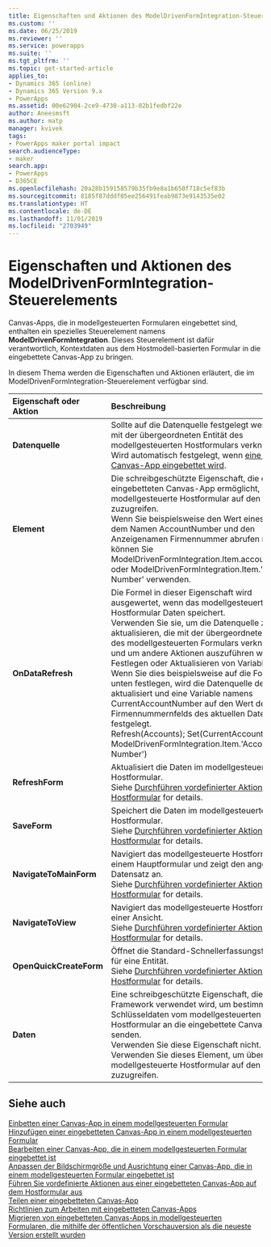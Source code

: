 ```yaml
---
title: Eigenschaften und Aktionen des ModelDrivenFormIntegration-Steuerelements | MicrosoftDocs
ms.custom: ''
ms.date: 06/25/2019
ms.reviewer: ''
ms.service: powerapps
ms.suite: ''
ms.tgt_pltfrm: ''
ms.topic: get-started-article
applies_to:
- Dynamics 365 (online)
- Dynamics 365 Version 9.x
- PowerApps
ms.assetid: 00e62904-2ce9-4730-a113-02b1fedbf22e
author: Aneesmsft
ms.author: matp
manager: kvivek
tags:
- PowerApps maker portal impact
search.audienceType:
- maker
search.app:
- PowerApps
- D365CE
ms.openlocfilehash: 20a28b159158579b35fb9e8a1b650f718c5ef83b
ms.sourcegitcommit: 8185f87dddf05ee256491feab9873e9143535e02
ms.translationtype: HT
ms.contentlocale: de-DE
ms.lasthandoff: 11/01/2019
ms.locfileid: "2703949"
---
```

# <a name="modeldrivenformintegration-control-properties-and-actions"></a>Eigenschaften und Aktionen des ModelDrivenFormIntegration-Steuerelements
Canvas-Apps, die in modellgesteuerten Formularen eingebettet sind, enthalten ein spezielles Steuerelement namens **ModelDrivenFormIntegration**. Dieses Steuerelement ist dafür verantwortlich, Kontextdaten aus dem Hostmodell-basierten Formular in die eingebettete Canvas-App zu bringen.  

In diesem Thema werden die Eigenschaften und Aktionen erläutert, die im ModelDrivenFormIntegration-Steuerelement verfügbar sind.

| Eigenschaft oder Aktion | Beschreibung |
|:--------------|:-------------------------|
|**Datenquelle** | Sollte auf die Datenquelle festgelegt werden, die mit der übergeordneten Entität des modellgesteuerten Hostformulars verknüpft ist. <br />Wird automatisch festgelegt, wenn [eine neue Canvas-App eingebettet wird](embedded-canvas-app-add-classic-designer.md). |
|**Element** | Die schreibgeschützte Eigenschaft, die es der eingebetteten Canvas-App ermöglicht, über das modellgesteuerte Hostformular auf den Datensatz zuzugreifen. <br />Wenn Sie beispielsweise den Wert eines Felds mit dem Namen AccountNumber und den Anzeigenamen Firmennummer abrufen möchten, können Sie ModelDrivenFormIntegration.Item.accountnumber oder ModelDrivenFormIntegration.Item.'Account Number' verwenden. |
|**OnDataRefresh** | Die Formel in dieser Eigenschaft wird ausgewertet, wenn das modellgesteuerte Hostformular Daten speichert. <br />Verwenden Sie sie, um die Datenquelle zu aktualisieren, die mit der übergeordneten Entität des modellgesteuerten Formulars verknüpft ist, und um andere Aktionen auszuführen wie das Festlegen oder Aktualisieren von Variablen. <br /> Wenn Sie dies beispielsweise auf die Formel unten festlegen, wird die Datenquelle der Firma aktualisiert und eine Variable namens CurrentAccountNumber auf den Wert des Firmennummernfelds des aktuellen Datensatzes festgelegt. <br /> Refresh(Accounts); Set(CurrentAccountNumber, ModelDrivenFormIntegration.Item.'Account Number') |
|**RefreshForm** | Aktualisiert die Daten im modellgesteuerten Hostformular. <br />Siehe [Durchführen vordefinierter Aktionen im Hostformular](embedded-canvas-app-actions.md#refreshformshowprompt) for details. |
|**SaveForm** | Speichert die Daten im modellgesteuerten Hostformular. <br />Siehe [Durchführen vordefinierter Aktionen im Hostformular](embedded-canvas-app-actions.md#saveform) for details.  |
|**NavigateToMainForm** | Navigiert das modellgesteuerte Hostformular zu einem Hauptformular und zeigt den angegebenen Datensatz an. <br />Siehe [Durchführen vordefinierter Aktionen im Hostformular](embedded-canvas-app-actions.md#navigatetomainformentityname-mainformname-recordid) for details. |
|**NavigateToView** | Navigiert das modellgesteuerte Hostformular zu einer Ansicht. <br />Siehe [Durchführen vordefinierter Aktionen im Hostformular](embedded-canvas-app-actions.md#navigatetoviewentityname-viewname) for details.  |
|**OpenQuickCreateForm** | Öffnet die Standard-Schnellerfassungsformular für eine Entität.  <br />Siehe [Durchführen vordefinierter Aktionen im Hostformular](embedded-canvas-app-actions.md#openquickcreateformentityname) for details.  |
|**Daten** | Eine schreibgeschützte Eigenschaft, die vom Framework verwendet wird, um bestimmte Schlüsseldaten vom modellgesteuerten Hostformular an die eingebettete Canvas-App zu senden.  <br /> Verwenden Sie diese Eigenschaft nicht. Verwenden Sie dieses Element, um über das modellgesteuerte Hostformular auf den Datensatz zuzugreifen.  |

## <a name="see-also"></a>Siehe auch
[Einbetten einer Canvas-App in einem modellgesteuerten Formular](embed-canvas-app-in-form.md) <br />
[Hinzufügen einer eingebetteten Canvas-App in einem modellgesteuerten Formular](embedded-canvas-app-add-classic-designer.md) <br />
[Bearbeiten einer Canvas-App, die in einem modellgesteuerten Formular eingebettet ist](embedded-canvas-app-edit-classic-designer.md) <br />
[Anpassen der Bildschirmgröße und Ausrichtung einer Canvas-App, die in einem modellgesteuerten Formular eingebettet ist](embedded-canvas-app-customize-screen.md) <br />
[Führen Sie vordefinierte Aktionen aus einer eingebetteten Canvas-App auf dem Hostformular aus](embedded-canvas-app-actions.md) <br />
[Teilen einer eingebetteten Canvas-App](share-embedded-canvas-app.md) <br />
[Richtlinien zum Arbeiten mit eingebetteten Canvas-Apps](embedded-canvas-app-guidelines.md) <br />
[Migrieren von eingebetteten Canvas-Apps in modellgesteuerten Formularen, die mithilfe der öffentlichen Vorschauversion als die neueste Version erstellt wurden](embedded-canvas-app-migrate-from-preview.md) <br />
